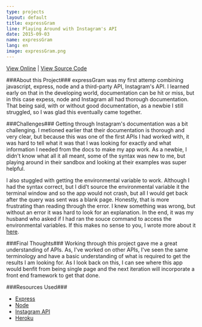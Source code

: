 ```yaml
---
type: projects
layout: default
title: expressGram
line: Playing Around with Instagram's API
date: 2015-09-03 
name: expressGram
lang: en
image: expressGram.png
---
```


<html><a href="http://expressgram.herokuapp.com/" class="project_link" target="_blank">View Online</a></html>
|
<html><a href="https://github.com/IvetteAddington/expressGram" class="project_link" target="_blank">View Source Code</a></html>

###About this Project###
expressGram was my first attemp combining javascript, express, node and a third-party API, Instagram's API. I learned early on that in the developing world, documentation can be hit or miss, but in this case expess, node and Instagram all had thorough documentation. That being said, with or without good documentation, as a newbie I still struggled, so I was glad this eventually came together. 

###Challenges###
Getting through Instagram's documentation was a bit challenging. I metioned earlier that their documentation is thorough and very clear, but because this was one of the first APIs I had worked with, it was hard to tell what it was that I was looking for exactly and what information I needed from the docs to make my app work. As a newbie, I didn't know what all it all meant, some of the syntax was new to me, but playing around in their sandbox and looking at their examples was super helpful. 

I also stuggled with getting the environmental variable to work. Although I had the syntax correct, but I did't source the environmental variable it the terminal window and so the app would not crash, but all I would get back after the query was sent was a blank page. Honestly, that is more frustrating than reading through the error. I knew something was wrong, but without an error it was hard to look for an explanation. In the end, it was my husband who asked if I had ran the souce command to access the environmental variables. If this makes no sense to you, I wrote more about it <html><a href="http://ivetteaddington.com/post7/" target="_blank">here</a></html>. 

###Final Thoughts###
Working through this project gave me a great understanding of APIs. As, I've worked on other APIs, I've seen the same terminology and have a basic understanding of what is required to get the results I am looking for. As I look back on this, I can see where this app would benfit from being single page and the next iteration will incorporate a front end framework to get that done. 

###Resources Used###
<html>
	<ul>
		<li><a href="http://expressjs.com/en/index.html" target="_blank">Express</a></li>
		<li><a href="https://nodejs.org/en/" target="_blank">Node</a></li>
		<li><a href="https://www.instagram.com/developer/" target="_blank">Instagram API</a></li>
		<li><a href="https://www.heroku.com/" target="_blank">Heroku</a></li>
	</ul>
</html>